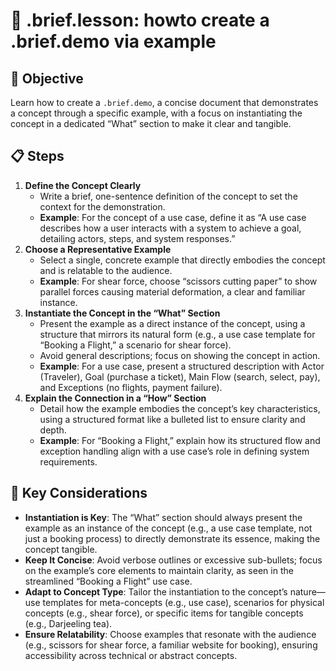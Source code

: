 # 🧩 .brief.lesson: howto create a .brief.demo via example

## 🎯 Objective

Learn how to create a `.brief.demo`, a concise document that demonstrates a concept through a specific example, with a focus on instantiating the concept in a dedicated “What” section to make it clear and tangible.

## 📋 Steps

1. **Define the Concept Clearly**
   - Write a brief, one-sentence definition of the concept to set the context for the demonstration.
   - **Example**: For the concept of a use case, define it as “A use case describes how a user interacts with a system to achieve a goal, detailing actors, steps, and system responses.”
2. **Choose a Representative Example**
   - Select a single, concrete example that directly embodies the concept and is relatable to the audience.
   - **Example**: For shear force, choose “scissors cutting paper” to show parallel forces causing material deformation, a clear and familiar instance.
3. **Instantiate the Concept in the “What” Section**
   - Present the example as a direct instance of the concept, using a structure that mirrors its natural form (e.g., a use case template for “Booking a Flight,” a scenario for shear force).
   - Avoid general descriptions; focus on showing the concept in action.
   - **Example**: For a use case, present a structured description with Actor (Traveler), Goal (purchase a ticket), Main Flow (search, select, pay), and Exceptions (no flights, payment failure).
4. **Explain the Connection in a “How” Section**
   - Detail how the example embodies the concept’s key characteristics, using a structured format like a bulleted list to ensure clarity and depth.
   - **Example**: For “Booking a Flight,” explain how its structured flow and exception handling align with a use case’s role in defining system requirements.

## 🔑 Key Considerations

- **Instantiation is Key**: The “What” section should always present the example as an instance of the concept (e.g., a use case template, not just a booking process) to directly demonstrate its essence, making the concept tangible.
- **Keep It Concise**: Avoid verbose outlines or excessive sub-bullets; focus on the example’s core elements to maintain clarity, as seen in the streamlined “Booking a Flight” use case.
- **Adapt to Concept Type**: Tailor the instantiation to the concept’s nature—use templates for meta-concepts (e.g., use case), scenarios for physical concepts (e.g., shear force), or specific items for tangible concepts (e.g., Darjeeling tea).
- **Ensure Relatability**: Choose examples that resonate with the audience (e.g., scissors for shear force, a familiar website for booking), ensuring accessibility across technical or abstract concepts.
